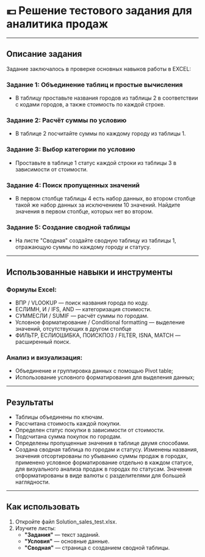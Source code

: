# 💶 Решение тестового задания для аналитика продаж 

---

## Описание задания

Задание заключалось в проверке основных навыков работы в EXCEL:

### Задание 1: Объединение таблиц и простые вычисления
- В таблицу проставьте названия городов из таблицы 2 в соответствии с кодами городов, а также стоимость по каждой строке.

### Задание 2: Расчёт суммы по условию
- В таблице 2 посчитайте суммы по каждому городу из таблицы 1.

### Задание 3: Выбор категории по условию
- Проставьте в таблице 1 статус каждой строки из таблицы 3 в зависимости от стоимости.

### Задание 4: Поиск пропущенных значений
- В первом столбце таблицы 4 есть набор данных, во втором столбце такой же набор данных за исключением 10 значений. Найдите значения в первом столбце, которых нет во втором.

### Задание 5: Создание сводной таблицы
- На листе "Сводная" создайте сводную таблицу из таблицы 1, отражающую суммы по каждому городу и статусу.

---

##  Использованные навыки и инструменты

###  Формулы Excel:
- ВПР / VLOOKUP — поиск названия города по коду.
- ЕСЛИMН, И / IFS, AND — категоризация стоимости.
- СУММЕСЛИ / SUMIF — расчёт суммы по городам.
- Условное форматирование / Conditional formatting — выделение значений, отсутствующих в другом столбце
- ФИЛЬТР, ЕСЛИОШИБКА, ПОИСКПОЗ / FILTER, ISNA, MATCH — расширенный поиск.

###  Анализ и визуализация:
- Объединение и группировка данных с помощью Pivot table;
- Использование условного форматирования для выделения данных;

---

##  Результаты

- Таблицы объединены по ключам.
- Рассчитана стоимость каждой покупки.
- Определен статус покупки в зависимости от стоимости.
- Подсчитана сумма покупок по городам.
- Определены пропущенные значения в таблице двумя способами.
- Создана сводная таблица по городам и статусу. Изменены названия, значения отсортированы по убыванию суммы продаж в городах, применено условное форматирование отдельно в каждом статусе, для визуального анализа продаж в городах по статусам. Значения отформатированы в виде валюты с разделителями для большей наглядности.

---

##  Как использовать

1. Откройте файл Solution_sales_test.xlsx.
2. Изучите листы:
   - **"Задания"** — текст заданий.
   - **"Условия"** — основные данные.
   - **"Сводная"** — страница с созданием сводной таблицы.
